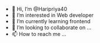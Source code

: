 - 👋 Hi, I’m @Haripriya40
- 👀 I’m interested in Web developer
- 🌱 I’m currently learning frontend
- 💞️ I’m looking to collaborate on ...
- 📫 How to reach me ...

<!---
Haripriya40/Haripriya40 is a ✨ special ✨ repository because its `README.md` (this file) appears on your GitHub profile.
You can click the Preview link to take a look at your changes.
--->
